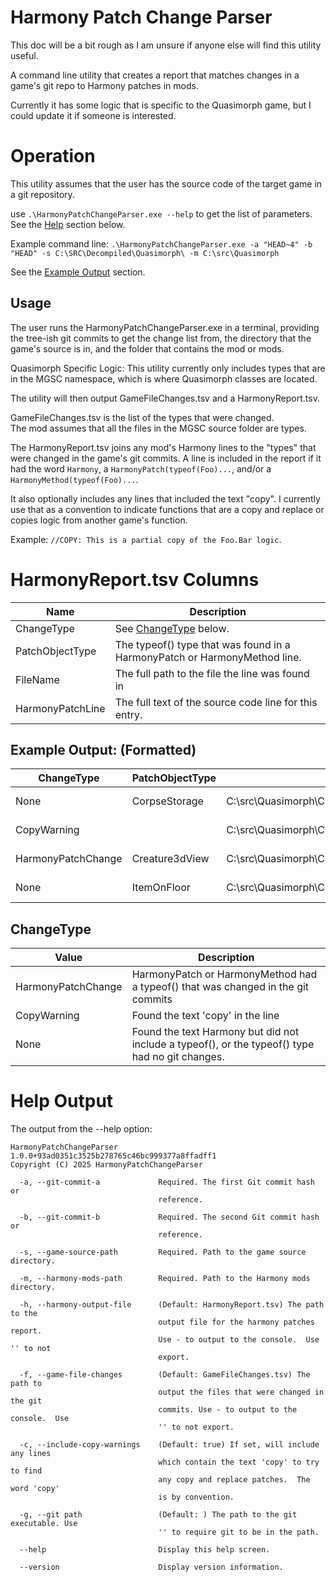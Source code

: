 # Harmony Patch Change Parser

This doc will be a bit rough as I am unsure if anyone else will find this utility useful.

A command line utility that creates a report that matches changes in a game's git repo to Harmony patches in mods.

Currently it has some logic that is specific to the Quasimorph game, but I could update it if someone is interested.

# Operation
This utility assumes that the user has the source code of the target game in a git repository.

use `.\HarmonyPatchChangeParser.exe --help` to get the list of parameters.  See the [Help](#help-output) section below.

Example command line:
`.\HarmonyPatchChangeParser.exe -a "HEAD~4" -b "HEAD" -s C:\SRC\Decompiled\Quasimorph\ -m C:\src\Quasimorph` 

See the [Example Output](#example-output-formatted) section.

## Usage

The user runs the HarmonyPatchChangeParser.exe in a terminal, providing the tree-ish git commits to get the change list from, the directory that the game's source is in, and the folder that contains the mod or mods.

Quasimorph Specific Logic:  This utility currently only includes types that are in the MGSC namespace, which is where Quasimorph classes are located.

The utility will then output GameFileChanges.tsv and a HarmonyReport.tsv.  

GameFileChanges.tsv is the list of the types that were changed.  
The mod assumes that all the files in the MGSC source folder are types.  

The HarmonyReport.tsv joins any mod's Harmony lines to the "types" that were changed in the game's git commits.  A line is included in the report if it had the word `Harmony`, a `HarmonyPatch(typeof(Foo)...`, and/or a `HarmonyMethod(typeof(Foo)...`.

It also optionally includes any lines that included the text "copy".  I currently use that as a convention to indicate functions that are a copy and replace or copies logic from another game's function.

Example: `//COPY: This is a partial copy of the Foo.Bar logic`.


# HarmonyReport.tsv Columns
|Name|Description|
|--|--|
|ChangeType|See [ChangeType](#changetype) below.|
|PatchObjectType|The typeof() type that was found in a HarmonyPatch or HarmonyMethod line.|
|FileName|The full path to the file the line was found in|
|HarmonyPatchLine|The full text of the source code line for this entry.|

## Example Output: (Formatted)
|ChangeType        |PatchObjectType|FileName                                                                            |HarmonyPatchLine                                                                   |
|------------------|---------------|------------------------------------------------------------------------------------|-----------------------------------------------------------------------------------|
|None              |CorpseStorage  |C:\src\Quasimorph\ChangeExploredColor\src\CorpseStorage_Patch.cs                    |[HarmonyPatch(typeof(CorpseStorage), nameof(CorpseStorage.Highlight))]             |
|CopyWarning       |               |C:\src\Quasimorph\ChangeExploredColor\src\Creature3dView_HighlightAsCorpse__Patch.cs|//--- This is a copy of the original function, just with the new color property id.|
|HarmonyPatchChange|Creature3dView |C:\src\Quasimorph\ChangeExploredColor\src\Creature3dView_HighlightAsCorpse__Patch.cs|[HarmonyPatch(typeof(Creature3dView), nameof(Creature3dView.HighlightAsCorpse))]   |
|None              |ItemOnFloor    |C:\src\Quasimorph\ChangeExploredColor\src\ItemOnFloorHighlightPatch.cs              |[HarmonyPatch(typeof(ItemOnFloor), nameof(ItemOnFloor.Highlight))]                 |


## ChangeType
|Value|Description|
|--|--|
|HarmonyPatchChange| HarmonyPatch or HarmonyMethod had a typeof() that was changed in the git commits|
|CopyWarning| Found the text 'copy' in the line|
|None|Found the text Harmony but did not include a typeof(), or the typeof() type had no git changes.|



# Help Output

The output from the --help option:

```
HarmonyPatchChangeParser 1.0.0+93ad0351c3525b278765c46bc999377a8ffadff1
Copyright (C) 2025 HarmonyPatchChangeParser

  -a, --git-commit-a             Required. The first Git commit hash or
                                 reference.

  -b, --git-commit-b             Required. The second Git commit hash or
                                 reference.

  -s, --game-source-path         Required. Path to the game source directory.

  -m, --harmony-mods-path        Required. Path to the Harmony mods directory.

  -h, --harmony-output-file      (Default: HarmonyReport.tsv) The path to the
                                 output file for the harmony patches report.
                                 Use - to output to the console.  Use '' to not
                                 export.

  -f, --game-file-changes        (Default: GameFileChanges.tsv) The path to
                                 output the files that were changed in the git
                                 commits. Use - to output to the console.  Use
                                 '' to not export.

  -c, --include-copy-warnings    (Default: true) If set, will include any lines
                                 which contain the text 'copy' to try to find
                                 any copy and replace patches.  The word 'copy'
                                 is by convention.

  -g, --git path                 (Default: ) The path to the git executable. Use
                                 '' to require git to be in the path.

  --help                         Display this help screen.

  --version                      Display version information.


```
